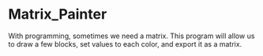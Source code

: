 # Matrix_Painter
 With programming, sometimes we need a matrix. This program will allow us to draw a few blocks, set values to each color, and export it as a matrix.
